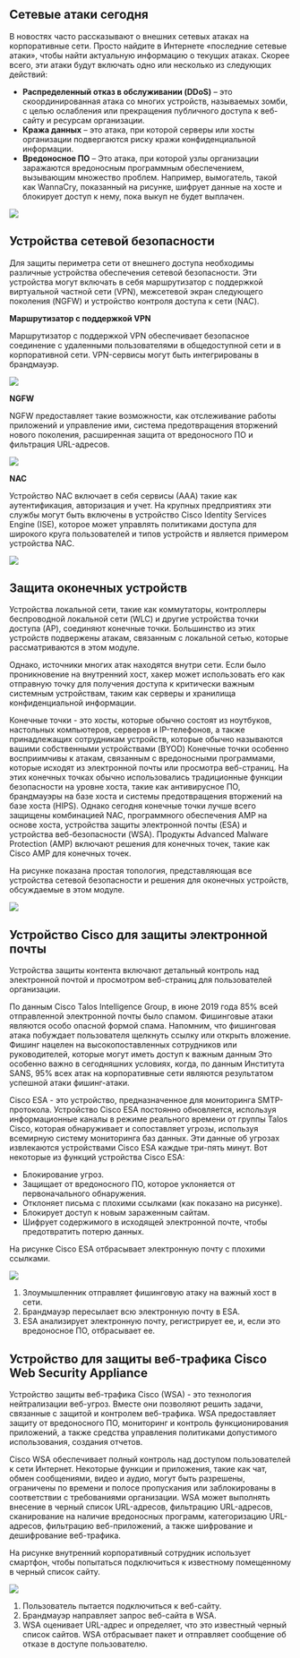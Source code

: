 <!-- 10.1.1 -->
## Сетевые атаки сегодня 

В новостях часто рассказывают о внешних сетевых атаках на корпоративные сети. Просто найдите в Интернете «последние сетевые атаки», чтобы найти актуальную информацию о текущих атаках. Скорее всего, эти атаки будут включать одно или несколько из следующих действий:

* **Распределенный отказ в обслуживании (DDoS)** – это скоординированная атака со многих устройств, называемых зомби, с целью ослабления или прекращения публичного доступа к веб-сайту и ресурсам организации.
* **Кража данных** – это атака, при которой серверы или хосты организации подвергаются риску кражи конфиденциальной информации.
* **Вредоносное ПО** – Это атака, при которой узлы организации заражаются вредоносным программным обеспечением, вызывающим множество проблем. Например, вымогатель, такой как WannaCry, показанный на рисунке, шифрует данные на хосте и блокирует доступ к нему, пока выкуп не будет выплачен.

![](./assets/10.1.1.png)

<!-- 10.1.2 -->
## Устройства сетевой безопасности 

Для защиты периметра сети от внешнего доступа необходимы различные устройства обеспечения сетевой безопасности. Эти устройства могут включать в себя маршрутизатор с поддержкой виртуальной частной сети (VPN), межсетевой экран следующего поколения (NGFW) и устройство контроля доступа к сети (NAC).

**Маршрутизатор с поддержкой VPN**

Маршрутизатор с поддержкой VPN обеспечивает безопасное соединение с удаленными пользователями в общедоступной сети и в корпоративной сети. VPN-сервисы могут быть интегрированы в брандмауэр.

![](./assets/10.1.2-1.png)
<!-- /courses/srwe-dl/af9ece9c-34fe-11eb-b1b2-9b1b0c1f7e0d/afb6ea78-34fe-11eb-b1b2-9b1b0c1f7e0d/assets/ca3b2f01-1c27-11ea-af09-3b2e6521927c.svg -->

**NGFW**

NGFW предоставляет такие возможности, как отслеживание работы приложений и управление ими, система предотвращения вторжений нового поколения, расширенная защита от вредоносного ПО и фильтрация URL-адресов.

![](./assets/10.1.2-2.png)
<!-- /courses/srwe-dl/af9ece9c-34fe-11eb-b1b2-9b1b0c1f7e0d/afb6ea78-34fe-11eb-b1b2-9b1b0c1f7e0d/assets/ca3b7d20-1c27-11ea-af09-3b2e6521927c.svg -->

**NAC**

Устройство NAC включает в себя сервисы (ААА) такие как аутентификация, авторизация и учет. На крупных предприятиях эти службы могут быть включены в устройство Cisco Identity Services Engine (ISE), которое может управлять политиками доступа для широкого круга пользователей и типов устройств и является примером устройства NAC.

![](./assets/10.1.2-3.png)
<!-- /courses/srwe-dl/af9ece9c-34fe-11eb-b1b2-9b1b0c1f7e0d/afb6ea78-34fe-11eb-b1b2-9b1b0c1f7e0d/assets/ca3ba432-1c27-11ea-af09-3b2e6521927c.svg -->

<!-- 10.1.3 -->
## Защита оконечных устройств 

Устройства локальной сети, такие как коммутаторы, контроллеры беспроводной локальной сети (WLC) и другие устройства точки доступа (AP), соединяют конечные точки. Большинство из этих устройств подвержены атакам, связанным с локальной сетью, которые рассматриваются в этом модуле.

Однако, источники многих атак находятся внутри сети. Если было проникновение на внутренний хост, хакер может использовать его как отправную точку для получения доступа к критически важным системным устройствам, таким как серверы и хранилища конфиденциальной информации.

Конечные точки - это хосты, которые обычно состоят из ноутбуков, настольных компьютеров, серверов и IP-телефонов, а также принадлежащих сотрудникам устройств, которые обычно называются вашими собственными устройствами (BYOD) Конечные точки особенно восприимчивы к атакам, связанным с вредоносными программами, которые исходят из электронной почты или просмотра веб-страниц. На этих конечных точках обычно использовались традиционные функции безопасности на уровне хоста, такие как антивирусное ПО, брандмауэры на базе хоста и системы предотвращения вторжений на базе хоста (HIPS). Однако сегодня конечные точки лучше всего защищены комбинацией NAC, программного обеспечения AMP на основе хоста, устройства защиты электронной почты (ESA) и устройства веб-безопасности (WSA). Продукты Advanced Malware Protection (AMP) включают решения для конечных точек, такие как Cisco AMP для конечных точек.

На рисунке показана простая топология, представляющая все устройства сетевой безопасности и решения для оконечных устройств, обсуждаемые в этом модуле.

![](./assets/10.1.3.png)
<!-- /courses/srwe-dl/af9ece9c-34fe-11eb-b1b2-9b1b0c1f7e0d/afb6ea78-34fe-11eb-b1b2-9b1b0c1f7e0d/assets/ca3c1960-1c27-11ea-af09-3b2e6521927c.svg -->

<!-- 10.1.4 -->
## Устройство Cisco для защиты электронной почты 

Устройства защиты контента включают детальный контроль над электронной почтой и просмотром веб-страниц для пользователей организации.

По данным Cisco Talos Intelligence Group, в июне 2019 года 85% всей отправленной электронной почты было спамом. Фишинговые атаки являются особо опасной формой спама. Напомним, что фишинговая атака побуждает пользователя щелкнуть ссылку или открыть вложение. Фишинг нацелен на высокопоставленных сотрудников или руководителей, которые могут иметь доступ к важным данным Это особенно важно в сегодняшних условиях, когда, по данным Института SANS, 95% всех атак на корпоративные сети являются результатом успешной атаки фишинг-атаки.

Cisco ESA - это устройство, предназначенное для мониторинга SMTP-протокола. Устройство Cisco ESA постоянно обновляется, используя информационные каналы в режиме реального времени от группы Talos Cisco, которая обнаруживает и сопоставляет угрозы, используя всемирную систему мониторинга баз данных. Эти данные об угрозах извлекаются устройствами Cisco ESA каждые три-пять минут. Вот некоторые из функций устройства Cisco ESA:

* Блокирование угроз.
* Защищает от вредоносного ПО, которое уклоняется от первоначального обнаружения.
* Отклоняет письма с плохими ссылками (как показано на рисунке).
* Блокирует доступ к новым зараженным сайтам.
* Шифрует содержимого в исходящей электронной почте, чтобы предотвратить потерю данных.

На рисунке Cisco ESA отбрасывает электронную почту с плохими ссылками.

![](./assets/10.1.4.png)
<!-- /courses/srwe-dl/af9ece9c-34fe-11eb-b1b2-9b1b0c1f7e0d/afb6ea78-34fe-11eb-b1b2-9b1b0c1f7e0d/assets/ca3cb5a0-1c27-11ea-af09-3b2e6521927c.svg -->

1. Злоумышленник отправляет фишинговую атаку на важный хост в сети.
2. Брандмауэр пересылает всю электронную почту в ESA.
3. ESA анализирует электронную почту, регистрирует ее, и, если это вредоносное ПО, отбрасывает ее.


<!-- 10.1.5 -->
## Устройство для защиты веб-трафика Cisco Web Security Appliance

Устройство защиты веб-трафика Cisco (WSA) - это технология нейтрализации веб-угроз. Вместе они позволяют решить задачи, связанные с защитой и контролем веб-трафика. WSA предоставляет защиту от вредоносного ПО, мониторинг и контроль функционирования приложений, а также средства управления политиками допустимого использования, создания отчетов.

Cisco WSA обеспечивает полный контроль над доступом пользователей к сети Интернет. Некоторые функции и приложения, такие как чат, обмен сообщениями, видео и аудио, могут быть разрешены, ограничены по времени и полосе пропускания или заблокированы в соответствии с требованиями организации. WSA может выполнять внесение в черный список URL-адресов, фильтрацию URL-адресов, сканирование на наличие вредоносных программ, категоризацию URL-адресов, фильтрацию веб-приложений, а также шифрование и дешифрование веб-трафика.

На рисунке внутренний корпоративный сотрудник использует смартфон, чтобы попытаться подключиться к известному помещенному в черный список сайту.

![](./assets/10.1.5.png)
<!-- /courses/srwe-dl/af9ece9c-34fe-11eb-b1b2-9b1b0c1f7e0d/afb6ea78-34fe-11eb-b1b2-9b1b0c1f7e0d/assets/ca3d2ad1-1c27-11ea-af09-3b2e6521927c.svg -->

1. Пользователь пытается подключиться к веб-сайту.
2. Брандмауэр направляет запрос веб-сайта в WSA.
3. WSA оценивает URL-адрес и определяет, что это известный черный список сайтов. WSA отбрасывает пакет и отправляет сообщение об отказе в доступе пользователю.

<!-- 10.1.6 -->
<!-- quiz -->